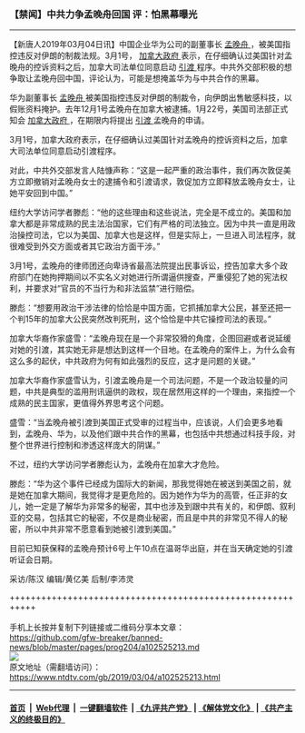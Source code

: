 ### 【禁闻】中共力争孟晚舟回国 评：怕黑幕曝光
------------------------

<div class="post_content">
 <p>
  【新唐人2019年03月04日讯】中国企业华为公司的副董事长
  <a href="https://www.ntdtv.com/gb/孟晚舟.htm">
   孟晚舟
  </a>
  ，被美国指控违反对伊朗的制裁法规。3月1号，
  <a href="https://www.ntdtv.com/gb/加拿大政府.htm">
   加拿大政府
  </a>
  表示，在仔细确认过美国针对孟晚舟的控诉资料之后，加拿大司法单位同意启动
  <a href="https://www.ntdtv.com/gb/引渡.htm">
   引渡
  </a>
  程序。中共外交部积极的想争取让孟晚舟回中国，评论认为，可能是想掩盖华为与中共合作的黑幕。
 </p>
 <p>
  华为副董事长
  <a href="https://www.ntdtv.com/gb/孟晚舟.htm">
   孟晚舟
  </a>
  被美国指控违反对伊朗的制裁令，向伊朗出售敏感科技，以假账资料掩护。去年12月1号孟晚舟在加拿大被逮捕。1月22号，美国司法部正式知会
  <a href="https://www.ntdtv.com/gb/加拿大政府.htm">
   加拿大政府
  </a>
  ，在期限内将提出
  <a href="https://www.ntdtv.com/gb/引渡.htm">
   引渡
  </a>
  孟晚舟的申请。
 </p>
 <p>
  3月1号，加拿大政府表示，在仔细确认过美国针对孟晚舟的控诉资料之后，加拿大司法单位同意启动引渡程序。
 </p>
 <p>
  对此，中共外交部发言人陆慷声称：“这是一起严重的政治事件，我们再次敦促美方立即撤销对孟晚舟女士的逮捕令和引渡请求，敦促加方立即释放孟晚舟女士，让她平安回到中国。”
 </p>
 <p>
  纽约大学访问学者滕彪：“他的这些理由和这些说法，完全是不成立的。美国和加拿大都是非常成熟的民主法治国家，它们有严格的司法独立。因为中共一直是用政治操控司法，它以为美国、加拿大也是这样，但是实际上，一旦进入司法程序，就很难受到外交方面或者其它政治方面干涉。”
 </p>
 <p>
  3月1号，孟晚舟的律师团还向卑诗省最高法院提出民事诉讼，控告加拿大多个政府部门在她拘押期间以不实名义对她进行所谓逼供搜查，严重侵犯了她的宪法权利，并要求对“官员的不当行为和非法监禁”进行赔偿。
 </p>
 <p>
  滕彪：“想要用政治干涉法律的恰恰是中国方面，它抓捕加拿大公民，甚至还把一个判15年的加拿大公民突然改判死刑，这个恰恰是中共它操控司法的表现。”
 </p>
 <p>
  加拿大华裔作家盛雪：“孟晚舟现在是一个非常狡猾的角度，企图回避或者说延缓对她的引渡，其实她无非是想达到这样一个目地。在孟晚舟的案件上，为什么会有这么多的起伏，中共政府为何有如此强烈的反应，这才是问题的关键。”
 </p>
 <p>
  加拿大华裔作家盛雪认为，引渡孟晚舟是一个司法问题，不是一个政治较量的问题，中共是典型的滥用刑讯逼供的政权，现在居然用这样的一个理由，来指控一个成熟的民主国家，更值得外界思考这个问题。
 </p>
 <p>
  盛雪：“当孟晚舟被引渡到美国正式受审的过程当中，应该说，人们会更多地看到，孟晚舟、华为，以及他们跟中共合作的黑幕，也包括中共想通过科技手段，对整个世界进行控制和渗透这样庞大的阴谋。”
 </p>
 <p>
  不过，纽约大学访问学者滕彪认为，孟晚舟在加拿大才危险。
 </p>
 <p>
  滕彪：“华为这个事件已经成为国际大的新闻，那我觉得她在被送到美国之前，就是她在加拿大期间，我觉得才是更危险的。因为她作为华为的高管，任正非的女儿，她一定是了解华为非常多的秘密，其中也涉及到跟中共有关的，和伊朗、叙利亚的交易，包括其它的秘密，不仅是商业秘密，而且是中共的非常见不得人的秘密，所以中共非常不愿意看到她被引渡到美国。”
 </p>
 <p>
  目前已知获保释的孟晚舟预计6号上午10点在温哥华出庭，并在当天确定她的引渡听证会日期。
 </p>
 <p>
  采访/陈汉 编辑/黄亿美 后制/李沛灵
 </p>
 <p>
 </p>
 <div class="single_ad">
 </div>
</div>

+++++++++++++++++++++++++++++++++++++++++++++++++++++++++++<br/><br/>
手机上长按并复制下列链接或二维码分享本文章：<br/>
https://github.com/gfw-breaker/banned-news/blob/master/pages/prog204/a102525213.md <br/>
<a href='https://github.com/gfw-breaker/banned-news/blob/master/pages/prog204/a102525213.md'><img src='https://github.com/gfw-breaker/banned-news/blob/master/pages/prog204/a102525213.md.png'/></a> <br/>
原文地址（需翻墙访问）：https://www.ntdtv.com/gb/2019/03/04/a102525213.html


------------------------
#### [首页](https://github.com/gfw-breaker/banned-news/blob/master/README.md) &nbsp;|&nbsp; [Web代理](https://github.com/labour-camp/helloworld) &nbsp;|&nbsp; [一键翻墙软件](https://github.com/gfw-breaker/nogfw/blob/master/README.md) &nbsp;| [《九评共产党》](https://github.com/gfw-breaker/9ping.md/blob/master/README.md#九评之一评共产党是什么) | [《解体党文化》](https://github.com/gfw-breaker/jtdwh.md/blob/master/README.md) | [《共产主义的终极目的》](https://github.com/gfw-breaker/gczydzjmd.md/blob/master/README.md)

